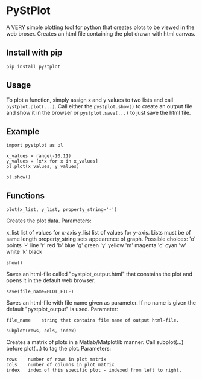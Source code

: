 PyStPlot
========

A VERY simple plotting tool for python that creates plots to be viewed in the web broser.
Creates an html file containing the plot drawn with html canvas.

Install with pip
-----------------
```
pip install pystplot
```
Usage
------
To plot a function, simply assign x and y values to two lists and call `pystplot.plot(...)`.
Call either the `pystplot.show()` to create an output file and show it in the browser or `pystplot.save(...)` to just save the html file.

Example
--------
```
import pystplot as pl

x_values = range(-10,11)
y_values = [x*x for x in x_values]
pl.plot(x_values, y_values)

pl.show()
```

Functions
----------
```
plot(x_list, y_list, property_string='-')
```
Creates the plot data.
Parameters:
        
x_list             list of values for x-axis
y_list             list of values for y-axis. Lists must be of same length
property_string    sets appearence of graph. Possible choices:
                   'o'   points
                   '-'   line
                   'r'   red
                   'b'   blue
                   'g'   green
                   'y'   yellow
                   'm'   magenta
                   'c'   cyan
                   'w'   white
                   'k'   black         
```
show()
```
Saves an html-file called "pystplot_output.html" that constains the plot and opens it in the default web browser.

```
save(file_name=PLOT_FILE)
```
Saves an html-file with file name given as parameter. If no name is given the default "pystplot_output" is used.
    Parameter:

    file_name    string that contains file name of output html-file.
```
subplot(rows, cols, index)
```
Creates a matrix of plots in a Matlab/Matplotlib manner. Call subplot(...) before plot(...) to tag the plot.
    Parameters:
    
    rows    number of rows in plot matrix
    cols    number of columns in plot matrix
    index   index of this specific plot - indexed from left to right.